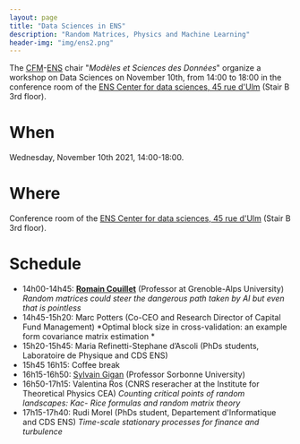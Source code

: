 ```yaml
---
layout: page
title: "Data Sciences in ENS"
description: "Random Matrices, Physics and Machine Learning"
header-img: "img/ens2.png"
---
```


The [CFM](https://www.cfm.fr/)-[ENS](http://www.ens.fr) chair "_Modèles et Sciences des Données_" organize a workshop on Data Sciences on November 10th, from 14:00 to 18:00 in the conference room of the [ENS Center for data sciences, 45 rue d'Ulm](http://csd.ens.psl.eu) (Stair B 3rd floor).


When
============================

Wednesday, November 10th 2021, 14:00-18:00.

Where
============================

Conference room of the [ENS Center for data sciences, 45 rue d'Ulm](http://csd.ens.psl.eu) (Stair B 3rd floor).

Schedule
============================


* 14h00-14h45: [**Romain Couillet**](http://polaris.imag.fr/romain.couillet/index.html) (Professor at Grenoble-Alps University) *Random matrices could steer the dangerous path taken by AI but even that is pointless*
* 14h45-15h20: Marc Potters (Co-CEO and Research Director of Capital Fund Management) *Optimal block size in cross-validation: an example form covariance matrix estimation *
* 15h20-15h45: Maria Refinetti-Stephane d’Ascoli (PhDs students, Laboratoire de Physique and CDS ENS)   
* 15h45 16h15: Coffee break
* 16h15-16h50: [Sylvain Gigan](http://www.lkb.upmc.fr/opticalimaging/sylvain-gigan/) (Professor Sorbonne University)
* 16h50-17h15: Valentina Ros (CNRS reseracher at the Institute for Theoretical Physics CEA) *Counting critical points of random landscapes: Kac- Rice formulas and random matrix theory*
* 17h15-17h40: Rudi Morel (PhDs student, Departement d'Informatique and CDS ENS) *Time-scale stationary processes for finance and turbulence*
